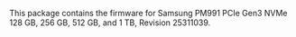 
This package contains the firmware for Samsung PM991 PCIe Gen3 NVMe 128 GB, 256 GB, 512 GB, and 1 TB, Revision 25311039.
